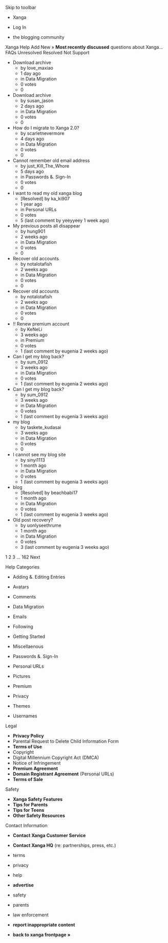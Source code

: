 Skip to toolbar

*   Xanga

*   Log In

*   the blogging community

Xanga Help Add New » **Most recently discussed** questions about Xanga… FAQs Unresolved Resolved Not Support

*   Download archive
    *   by love\_maxiao
    *   1 day ago
    *   in Data Migration
    *   0 votes
    *   0
*   Download archive
    *   by susan\_jason
    *   2 days ago
    *   in Data Migration
    *   0 votes
    *   0
*   How do I migrate to Xanga 2.0?
    *   by scarletnevermore
    *   4 days ago
    *   in Data Migration
    *   0 votes
    *   0
*   Cannot remember old email address
    *   by just\_Kill\_The\_Whore
    *   5 days ago
    *   in Passwords &. Sign-In
    *   0 votes
    *   0
*   I want to read my old xanga blog
    *   \[Resolved\] by ka\_ki907
    *   1 year ago
    *   in Personal URLs
    *   0 votes
    *   5 (last comment by yeeyyeey 1 week ago)
*   My previous posts all disappear
    *   by hung901
    *   2 weeks ago
    *   in Data Migration
    *   0 votes
    *   0
*   Recover old accounts
    *   by notalotafish
    *   2 weeks ago
    *   in Data Migration
    *   0 votes
    *   0
*   Recover old accounts
    *   by notalotafish
    *   2 weeks ago
    *   in Data Migration
    *   0 votes
    *   0
*   !! Renew premium account
    *   by KeNeLi
    *   3 weeks ago
    *   in Premium
    *   0 votes
    *   1 (last comment by eugenia 2 weeks ago)
*   Can I get my blog back?
    *   by sum\_0912
    *   3 weeks ago
    *   in Data Migration
    *   0 votes
    *   1 (last comment by eugenia 2 weeks ago)
*   Can I get my blog back?
    *   by sum\_0912
    *   3 weeks ago
    *   in Data Migration
    *   0 votes
    *   1 (last comment by eugenia 3 weeks ago)
*   my blog
    *   by taskete\_kudasai
    *   3 weeks ago
    *   in Data Migration
    *   0 votes
    *   0
*   I cannot see my blog site
    *   by sinyi1113
    *   1 month ago
    *   in Data Migration
    *   0 votes
    *   1 (last comment by eugenia 3 weeks ago)
*   blog
    *   \[Resolved\] by beachbabi17
    *   1 month ago
    *   in Data Migration
    *   0 votes
    *   1 (last comment by eugenia 3 weeks ago)
*   Old post recovery?
    *   by uonlyseethrume
    *   1 month ago
    *   in Data Migration
    *   0 votes
    *   3 (last comment by eugenia 3 weeks ago)

1 2 3 ... 162 Next

Help Categories

*   Adding &. Editing Entries
*   Avatars
*   Comments
*   Data Migration
*   Emails
*   Following
*   Getting Started
*   Miscellaenous

*   Passwords &. Sign-In
*   Personal URLs
*   Pictures
*   Premium
*   Privacy
*   Themes
*   Usernames

Legal

*   **Privacy Policy**
*   Parental Request to Delete Child Information Form
*   **Terms of Use**
*   Copyright
*   Digital Millennium Copyright Act (DMCA)
*   Notice of Infringement
*   **Premium Agreement**
*   **Domain Registrant Agreement** (Personal URLs)
*   **Terms of Sale**

Safety

*   **Xanga Safety Features**
*   **Tips for Parents**
*   **Tips for Teens**
*   **Other Safety Resources**

Contact Information

*   **Contact Xanga Customer Service**
*   **Contact Xanga HQ** (re: partnerships, press, etc.)

*   terms
*   privacy
*   help
*   **advertise**

*   safety
*   parents
*   law enforcement
*   **report inappropriate content**

*   **back to xanga frontpage »**